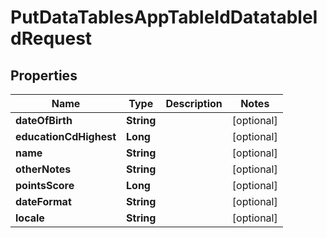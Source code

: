 
# PutDataTablesAppTableIdDatatableIdRequest

## Properties
Name | Type | Description | Notes
------------ | ------------- | ------------- | -------------
**dateOfBirth** | **String** |  |  [optional]
**educationCdHighest** | **Long** |  |  [optional]
**name** | **String** |  |  [optional]
**otherNotes** | **String** |  |  [optional]
**pointsScore** | **Long** |  |  [optional]
**dateFormat** | **String** |  |  [optional]
**locale** | **String** |  |  [optional]



